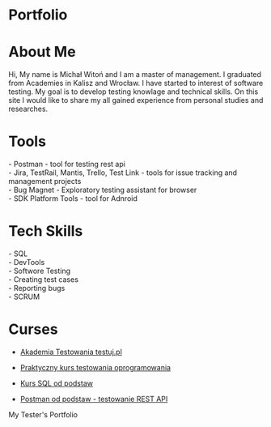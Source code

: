 # Portfolio

# About Me

Hi, My name is Michał Witoń and I am a master of management. I graduated from Academies in Kalisz and Wrocław. I have started to interest of software testing. My goal is to develop testing knowlage and technical skills. On this site I would like to share my all gained experience from personal studies and researches.

# Tools

<p>- Postman - tool for testing rest api</br>
- Jira, TestRail, Mantis, Trello, Test Link - tools for issue tracking and management projects</br>
- Bug Magnet - Exploratory testing assistant for browser</br>
- SDK Platform Tools - tool for Adnroid</br></p>

# Tech Skills

<p>- SQL</br>
- DevTools</br>
- Softwore Testing</br>
- Creating test cases</br>
- Reporting bugs</br>
- SCRUM</br></p>

# Curses

- [Akademia Testowania testuj.pl](https://testuj.pl/)

- [Praktyczny kurs testowania oprogramowania](https://www.udemy.com/course/praktyczny-kurs-testowania-oprogramowania/)

- [Kurs SQL od podstaw](https://www.udemy.com/course/praktyczny-kurs-testowania-oprogramowania/)

- [Postman od podstaw - testowanie REST API](https://www.udemy.com/course/postman-od-podstaw-testowanie-rest-api/)


My Tester's Portfolio
